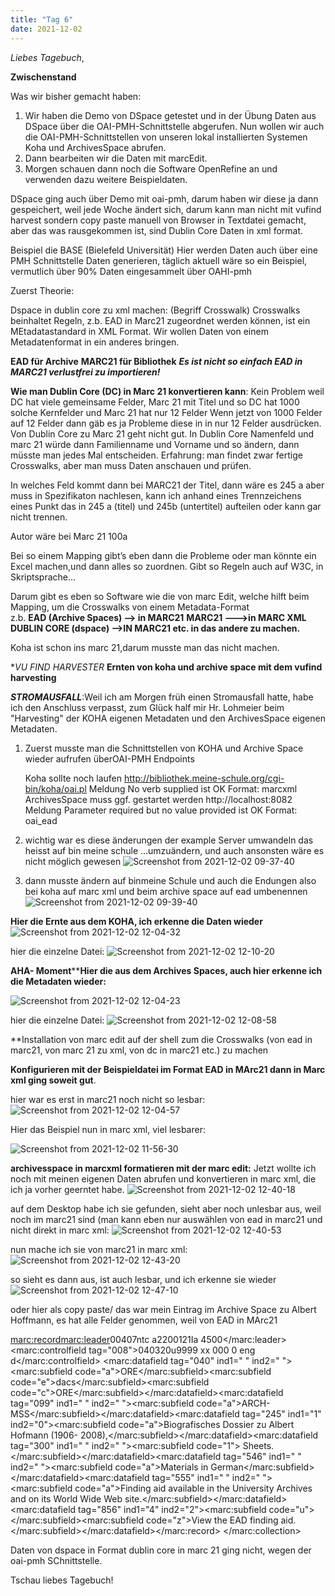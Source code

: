 ```yaml
---
title: "Tag 6"
date: 2021-12-02
---
```

_Liebes Tagebuch_,



**Zwischenstand**


Was wir bisher gemacht haben:
1.  Wir haben die Demo von DSpace getestet und in der Übung Daten aus DSpace über die OAI-PMH-Schnittstelle abgerufen.
Nun wollen wir auch die OAI-PMH-Schnittstellen von unseren lokal installierten Systemen Koha und ArchivesSpace abrufen.
2.  Dann bearbeiten wir die Daten mit marcEdit.
3.  Morgen schauen dann noch die Software OpenRefine an und verwenden dazu weitere Beispieldaten.

DSpace ging auch über Demo mit oai-pmh, darum haben wir diese ja dann gespeichert, weil jede Woche ändert sich, darum kann man nicht mit vufind harvest sondern copy paste manuell von Browser in Textdatei gemacht, aber das was rausgekommen ist, sind Dublin Core Daten in xml format.


Beispiel die BASE (Bielefeld Universität)
Hier werden Daten auch über eine PMH Schnittstelle Daten generieren, täglich aktuell wäre so ein Beispiel, vermutlich über 90% Daten eingesammelt über OAHI-pmh

Zuerst Theorie:

Dspace in dublin core zu xml machen:  (Begriff Crosswalk)
Crosswalks beinhaltet Regeln, z.b. EAD in Marc21 zugeordnet werden können, ist ein MEtadatastandard in XML Format. Wir wollen Daten von einem Metadatenformat in ein anderes bringen.

**EAD für Archive**
**MARC21 für Bibliothek**
_**Es ist nicht so einfach EAD in MARC21 verlustfrei zu importieren!**_

**Wie man  Dublin Core (DC) in Marc 21 konvertieren kann**:
Kein Problem weil DC hat viele gemeinsame Felder, Marc 21 mit Titel und so 
DC  hat 1000 solche Kernfelder und Marc 21 hat nur 12 Felder
Wenn jetzt von 1000 Felder auf 12 Felder dann gäb es ja Probleme diese in in nur 12 Felder ausdrücken.
Von Dublin Core zu Marc 21 geht nicht gut. In Dublin Core Namenfeld und marc 21 würde dann Familienname und Vorname und so ändern, dann müsste man jedes Mal entscheiden.
Erfahrung: man findet zwar fertige Crosswalks, aber man muss Daten anschauen und prüfen.

In welches Feld kommt dann bei MARC21 der Titel, dann wäre es 245 a aber muss in Spezifikaton nachlesen, kann ich anhand eines Trennzeichens eines Punkt das in 245 a (titel) und 245b  (untertitel) aufteilen oder kann gar nicht trennen.
 
Autor wäre bei Marc 21      100a

 
Bei so einem Mapping gibt’s eben dann die Probleme oder man könnte ein Excel machen,und dann alles so zuordnen.
Gibt so Regeln auch auf W3C, in Skriptsprache…

Darum gibt es eben so Software wie die von  marc Edit, welche hilft beim Mapping, um die Crosswalks von einem Metadata-Format  
z.b.
**EAD (Archive Spaces) --> in MARC21**
**MARC21   --->in MARC XML**
**DUBLIN CORE (dspace) -->IN MARC21 
etc.
in das andere zu machen.**

Koha ist schon ins marc 21,darum musste man das nicht machen.


**VU FIND HARVESTER*
**Ernten von koha und archive space mit dem vufind harvesting**

**_STROMAUSFALL_**:Weil ich am Morgen früh einen Stromausfall hatte, habe ich den Anschluss verpasst, zum Glück half mir Hr. Lohmeier beim "Harvesting" der KOHA eigenen Metadaten und den ArchivesSpace eigenen Metadaten.

1. Zuerst musste man die Schnittstellen von KOHA und Archive Space wieder aufrufen überOAI-PMH Endpoints

    Koha sollte noch laufen
        http://bibliothek.meine-schule.org/cgi-bin/koha/oai.pl
        Meldung No verb supplied ist OK
        Format: marcxml
    ArchivesSpace muss ggf. gestartet werden
        http://localhost:8082
        Meldung Parameter required but no value provided ist OK
        Format: oai_ead



2. wichtig war es diese  änderungen der  example Server umwandeln das heisst auf bin meine schule ...umzuändern, und auch  ansonsten wäre es nicht möglich gewesen
![Screenshot from 2021-12-02 09-37-40](https://user-images.githubusercontent.com/90834735/144412123-542d4450-5ad5-48bd-a5e8-abd0f465fe81.png)

3. dann musste ändern auf binmeine Schule und auch die Endungen also bei koha auf marc xml und beim archive space auf ead umbenennen
![Screenshot from 2021-12-02 09-39-40](https://user-images.githubusercontent.com/90834735/144411595-48253724-6f48-4085-a7c5-99f888391bba.png)
 




**Hier die Ernte aus dem KOHA, ich erkenne die Daten wieder**
![Screenshot from 2021-12-02 12-04-32](https://user-images.githubusercontent.com/90834735/144410548-1b411aed-ab8c-486b-8f9d-0d63a216337c.png)

hier die einzelne Datei:
![Screenshot from 2021-12-02 12-10-20](https://user-images.githubusercontent.com/90834735/144411325-7b83c980-2637-4d67-be7b-4185a166cbd0.png)





**AHA- Moment******Hier die aus dem Archives Spaces, auch hier erkenne ich die Metadaten wieder:**

![Screenshot from 2021-12-02 12-04-23](https://user-images.githubusercontent.com/90834735/144410685-b1002c1b-3bb4-4cb6-857b-20074b6812c1.png)



hier die einzelne Datei:
![Screenshot from 2021-12-02 12-08-58](https://user-images.githubusercontent.com/90834735/144411105-b08216ed-a43b-4973-98d3-81cfde5327ef.png)





**Installation von marc edit auf der shell zum die Crosswalks   (von ead in marc21, von marc 21 zu xml, von dc in marc21  etc.)  zu machen




**Konfigurieren mit der Beispieldatei im Format EAD in MArc21 dann in Marc xml ging soweit gut**. 

hier war es erst in marc21 noch nicht so lesbar:
![Screenshot from 2021-12-02 12-04-57](https://user-images.githubusercontent.com/90834735/144410505-f9c306ae-a5af-4b5f-8826-500d6d3d560a.png)




Hier das Beispiel nun in marc xml, viel lesbarer:



![Screenshot from 2021-12-02 11-56-30](https://user-images.githubusercontent.com/90834735/144409887-4707648e-f54c-4ece-b074-e9b3c3341bc6.png)


**archivesspace in marcxml formatieren mit der marc edit:**
Jetzt wollte ich noch mit meinen eigenen Daten abrufen und konvertieren in marc xml,  die ich ja vorher geerntet habe.
![Screenshot from 2021-12-02 12-40-18](https://user-images.githubusercontent.com/90834735/144415353-21e6ceac-5238-434b-888a-4ce9f3b27227.png)

auf dem Desktop habe ich sie gefunden, sieht aber noch unlesbar aus, weil noch im marc21 sind (man kann eben nur auswählen von ead in marc21 und nicht direkt in marc xml:
![Screenshot from 2021-12-02 12-40-53](https://user-images.githubusercontent.com/90834735/144415427-1b22b9a7-e0c5-4557-8a49-619676f47679.png)

nun mache ich sie von marc21 in marc xml:
![Screenshot from 2021-12-02 12-43-20](https://user-images.githubusercontent.com/90834735/144415937-71e5424f-024a-4d23-a167-9623bc6b4b34.png)

so sieht es dann aus, ist auch lesbar, und ich erkenne sie wieder
![Screenshot from 2021-12-02 12-47-10](https://user-images.githubusercontent.com/90834735/144416291-153d43a4-7f44-4e19-a17b-a2fd6da4c1cf.png)

oder hier als copy paste/ das war mein Eintrag im Archive Space zu Albert Hoffmann, es hat alle Felder genommen, weil von EAD in MArc21 

<?xml version="1.0" encoding="UTF-8" ?><marc:collection xmlns:marc="http://www.loc.gov/MARC21/slim" xmlns:xsi="http://www.w3.org/2001/XMLSchema-instance" xsi:schemaLocation="http://www.loc.gov/MARC21/slim http://www.loc.gov/standards/marcxml/schema/MARC21slim.xsd">
<marc:record><marc:leader>00407ntc a2200121Ia 4500</marc:leader>
<marc:controlfield tag="008">040320u9999    xx            000 0 eng d</marc:controlfield>
<marc:datafield tag="040" ind1=" " ind2=" "><marc:subfield code="a">ORE</marc:subfield><marc:subfield code="e">dacs</marc:subfield><marc:subfield code="c">ORE</marc:subfield></marc:datafield><marc:datafield tag="099" ind1=" " ind2=" "><marc:subfield code="a">ARCH-MSS</marc:subfield></marc:datafield><marc:datafield tag="245" ind1="1" ind2="0"><marc:subfield code="a">Biografisches Dossier zu Albert Hofmann (1906- 2008),</marc:subfield></marc:datafield><marc:datafield tag="300" ind1=" " ind2=" "><marc:subfield code="1"> Sheets.</marc:subfield></marc:datafield><marc:datafield tag="546" ind1=" " ind2=" "><marc:subfield code="a">Materials in German</marc:subfield></marc:datafield><marc:datafield tag="555" ind1=" " ind2=" "><marc:subfield code="a">Finding aid available in the University Archives and on its World Wide Web site.</marc:subfield></marc:datafield><marc:datafield tag="856" ind1="4" ind2="2"><marc:subfield code="u"></marc:subfield><marc:subfield code="z">View the EAD finding aid.</marc:subfield></marc:datafield></marc:record>
</marc:collection>



Daten von dspace in Format dublin core in marc 21 ging nicht, wegen der oai-pmh SChnittstelle.

Tschau liebes Tagebuch!
